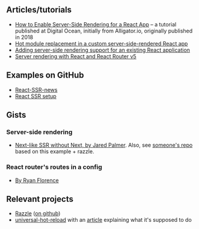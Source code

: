 ## Articles/tutorials

- [How to Enable Server-Side Rendering for a React App](https://www.digitalocean.com/community/tutorials/react-server-side-rendering) – a tutorial published at Digital Ocean, initially from Alligator.io, originally published in 2018
- [Hot module replacement in a custom server-side-rendered React app](https://medium.com/swlh/step-by-step-guide-to-enable-hot-module-replacement-in-a-custom-server-side-rendered-react-app-cb9be0c0747e)
- [Adding server-side rendering support for an existing React application](https://medium.com/front-end-weekly/adding-a-server-side-rendering-support-for-an-existing-react-application-using-express-and-webpack-5a3d60cf9762)
- [Server rendering with React and React Router v5](https://ui.dev/react-router-v5-server-rendering/)


## Examples on GitHub
- [React-SSR-news](https://github.com/ilkeraltin/react-ssr-news)
- [React SSR setup](https://github.com/manuelbieh/react-ssr-setup)

## Gists
### Server-side rendering
- [Next-like SSR without Next, by Jared Palmer](https://gist.github.com/jaredpalmer/a73bc00cac8926ff0ad5281879b1eb90). Also, see [someone's repo](https://github.com/fetimo/razzle-ssr-with-routing-example) based on this example + razzle.

### React router's routes in a config
- [By Ryan Florence](https://gist.github.com/ryanflorence/efbe562332d4f1cc9331202669763741)

## Relevant projects
- [Razzle](https://razzlejs.org/) ([on github](https://github.com/jaredpalmer/razzle))
- [universal-hot-reload](https://github.com/yusinto/universal-hot-reload) with an [article](https://www.reactjunkie.com/universal-hot-reload) explaining what it's supposed to do

